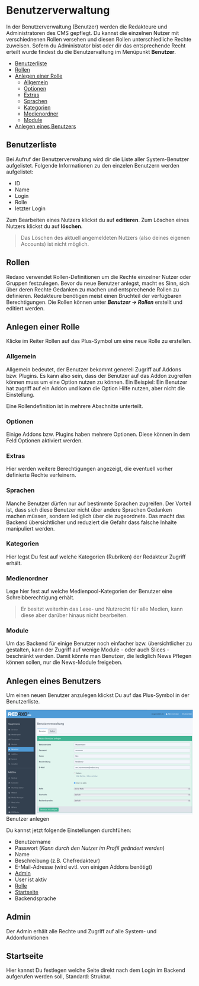 # Benutzerverwaltung

In der Benutzerverwaltung (Benutzer) werden die Redakteure und Administratoren des CMS gepflegt. Du kannst die einzelnen Nutzer mit verschiednenen Rollen versehen und diesen Rollen unterschiedliche Rechte zuweisen. 
Sofern du Administrator bist oder dir das entsprechende Recht erteilt wurde findest du die Benutzervaltung im Menüpunkt  **Benutzer**. 

- [Benutzerliste](#liste)
- [Rollen](#rollen)
- [Anlegen einer Rolle](#rollenerstellen)
  - [Allgemein](#rolleallgemein)
  - [Optionen](#rolleoptionen)
  - [Extras](#rolleextras)
  - [Sprachen](#rollesprachen)
  - [Kategorien](#rollekategorien)
  - [Medienordner](#rollemedienordner)
  - [Module](#rollemodule)
- [Anlegen eines Benutzers](#benutzer)

<a name="liste"></a>
## Benutzerliste
Bei Aufruf der Benutzerverwaltung wird dir die Liste aller System-Benutzer aufgelistet.
Folgende Informationen zu den einzelen Benutzern werden aufgelistet: 
- ID
- Name
- Login
- Rolle
- letzter Login

Zum Bearbeiten eines Nutzers klickst du auf  **editieren**.
Zum Löschen eines Nutzers klickst du auf  **löschen**.
> Das Löschen des aktuell angemeldeten Nutzers (also deines eigenen Accounts) ist nicht möglich. 

<a name="rollen"></a>
## Rollen 
Redaxo verwendet Rollen-Definitionen um die Rechte einzelner Nutzer oder Gruppen festzulegen. Bevor du neue Benutzer anlegst, macht es Sinn, sich über deren Rechte Gedanken zu machen und entsprechende Rollen zu definieren. 
Redakteure benötigen meist einen Bruchteil der verfügbaren Berechtigungen.  Die Rollen können unter ***Benutzer -> Rollen*** erstellt und editiert werden. 

<a name="rollenerstellen"></a>
## Anlegen einer Rolle
Klicke im Reiter Rollen auf das Plus-Symbol um eine neue Rolle zu erstellen. 
<a name="rolleallgemein"></a>
### Allgemein

Allgemein bedeutet, der Benutzer bekommt generell Zugriff auf Addons bzw. Plugins. Es kann also sein, dass der Benutzer auf das Addon zugreifen können muss um eine Option nutzen zu können. Ein Beispiel: Ein Benutzer hat zugriff auf ein Addon und kann die Option Hilfe nutzen, aber nicht die Einstellung.

Eine Rollendefinition ist in mehrere Abschnitte unterteilt. 
<a name="rolleoptionen"></a>

### Optionen
Einige Addons bzw. Plugins haben mehrere Optionen. Diese können in dem Feld Optionen aktiviert werden.

<a name="rolleextras"></a>
### Extras
Hier werden weitere Berechtigungen angezeigt, die eventuell vorher definierte Rechte verfeinern. 

<a name="rollesprachen"></a>
### Sprachen
Manche Benutzer dürfen nur auf bestimmte Sprachen zugreifen. Der Vorteil ist, dass sich diese Benutzer nicht über andere Sprachen Gedanken machen müssen, sondern lediglich über die zugeordnete. Das macht das Backend übersichtlicher und reduziert die Gefahr dass falsche Inhalte manipuliert werden.

<a name="rollekategorien"></a>
### Kategorien
Hier legst Du fest auf welche Kategorien (Rubriken) der Redakteur Zugriff erhält. 

<a name="rollemedienordner"></a>
### Medienordner
Lege hier fest auf welche Medienpool-Kategorien der Benutzer eine Schreibberechtigung erhält. 
> Er besitzt weiterhin das Lese- und Nutzrecht für alle Medien, kann diese aber darüber hinaus nicht bearbeiten. 

<a name="rollemodule"></a>
### Module
Um das Backend für einige Benutzer noch einfacher bzw. übersichtlicher zu gestalten, kann der Zugriff auf wenige Module - oder auch Slices - beschränkt werden. Damit könnte man Benutzer, die lediglich News Pflegen können sollen, nur die News-Module freigeben.

## Anlegen eines Benutzers
Um einen neuen Benutzer anzulegen klickst Du auf das Plus-Symbol in der Benutzerliste. 

![Systemcheck](/assets/v5.2.0-Benutzerverwaltung--benutzer.png)
Benutzer anlegen

Du kannst jetzt folgende Einstellungen durchfühen: 
- Benutzername 
- Passwort (*Kann durch den Nutzer im Profil geändert werden*) 
- Name
- Beschreibung (z.B. Chefredakteur)
- E-Mail-Adresse (wird evtl. von einigen Addons benötigt)
- [Admin](#Admin)
- User ist aktiv
- [Rolle](#rollen)
- [Startseite](#startseite)
- Backendsprache
<a name="Admin"></a>
## Admin
Der Admin erhält alle Rechte und Zugriff auf alle System- und Addonfunktionen
<a name="startseite"></a>
## Startseite
Hier kannst Du festlegen welche Seite direkt nach dem Login im Backend aufgerufen werden soll, Standard: Struktur. 
